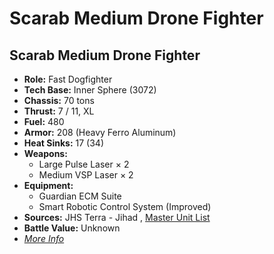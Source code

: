 # Scarab Medium Drone Fighter 

## Scarab Medium Drone Fighter 

- **Role:** Fast Dogfighter 
- **Tech Base:** Inner Sphere (3072) 
- **Chassis:** 70 tons 
- **Thrust:** 7 / 11, XL 
- **Fuel:** 480 
- **Armor:** 208 (Heavy Ferro Aluminum) 
- **Heat Sinks:** 17 (34) 
- **Weapons:** 
  - Large Pulse Laser × 2 
  - Medium VSP Laser × 2 
- **Equipment:** 
  - Guardian ECM Suite 
  - Smart Robotic Control System (Improved) 
- **Sources:** JHS Terra - Jihad , [Master Unit List](http://masterunitlist.info/Unit/Details/2812) 
- **Battle Value:** Unknown 
- [*More Info*](scarab_medium_drone_fighter/scarab_medium_drone_fighter.md) 

